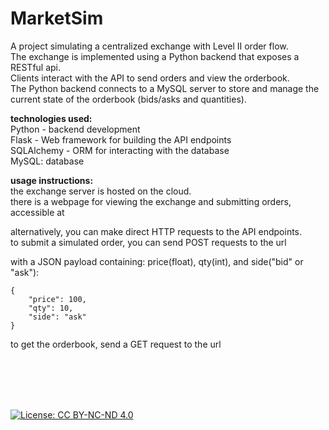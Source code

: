 # MarketSim
A project simulating a centralized exchange with Level II order flow.  
The exchange is implemented using a Python backend that exposes a RESTful api.  
Clients interact with the API to send orders and view the orderbook.  
The Python backend connects to a MySQL server to store and manage the current state of the orderbook (bids/asks and quantities).  

<b>technologies used:</b>   
Python - backend development  
Flask - Web framework for building the API endpoints  
SQLAlchemy - ORM for interacting with the database  
MySQL: database  

<b>usage instructions:</b>   
the exchange server is hosted on the cloud.  
there is a webpage for viewing the exchange and submitting orders, accessible at  

alternatively, you can make direct HTTP requests to the API endpoints.  
to submit a simulated order, you can send POST requests to the url  

with a JSON payload containing: price(float), qty(int), and side("bid" or "ask"):   
```
{  
    "price": 100,  
    "qty": 10,  
    "side": "ask"  
}
```  
  
to get the orderbook, send a GET request to the url    

<br>
<br>
<br>
<br>
  
  
[![License: CC BY-NC-ND 4.0](https://licensebuttons.net/l/by-nc-nd/4.0/88x31.png)](https://creativecommons.org/licenses/by-nc-nd/4.0/)